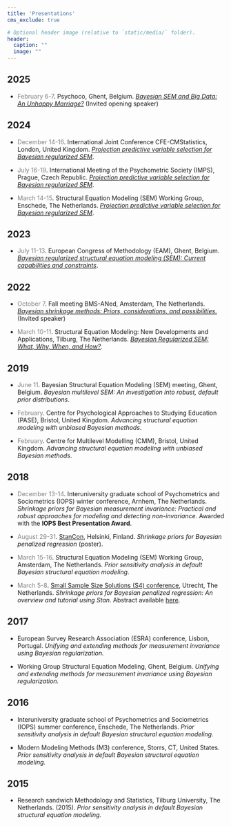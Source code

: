 ```yaml
---
title: 'Presentations'
cms_exclude: true

# Optional header image (relative to `static/media/` folder).
header:
  caption: ""
  image: ""
---
```


## 2025

- <span style="color: grey;">February 6-7</span>. Psychoco, Ghent, Belgium. *[Bayesian SEM and Big Data: An Unhappy Marriage?](https://github.com/sara-vanerp/presentations/blob/main/2025-02_Psychoco_bayesregsem.html)* (Invited opening speaker)

## 2024

- <span style="color: grey;">December 14-16</span>. International Joint Conference CFE-CMStatistics, London, United Kingdom. *[Projection predictive variable selection for Bayesian regularized SEM](https://github.com/sara-vanerp/presentations/blob/main/2024-12_projpredSEM.html)*.

- <span style="color: grey;">July 16-19</span>. International Meeting of the Psychometric Society (IMPS), Prague, Czech Republic. *[Projection predictive variable selection for Bayesian regularized SEM](https://github.com/sara-vanerp/presentations/blob/main/2024-07_projpredSEM.html)*.

- <span style="color: grey;">March 14-15</span>. Structural Equation Modeling (SEM) Working Group, Enschede, The Netherlands. *[Projection predictive variable selection for Bayesian regularized SEM](https://github.com/sara-vanerp/presentations/blob/main/2024-03_projpredSEM.html)*.

## 2023

- <span style="color: grey;">July 11-13</span>. European Congress of Methodology (EAM), Ghent, Belgium. *[Bayesian regularized structural equation modeling (SEM): Current capabilities and constraints](https://github.com/sara-vanerp/presentations/blob/main/2023-07_Bayesian_regularized_SEM.pdf)*.


## 2022

- <span style="color: grey;"> October 7</span>. Fall meeting BMS-ANed, Amsterdam, The Netherlands. *[Bayesian shrinkage methods: Priors, considerations, and possibilities.](https://github.com/sara-vanerp/presentations/blob/main/2022-10_Bayesian_shrinkage_methods.pdf)* (Invited speaker)

- <span style="color: grey;">March 10-11</span>. Structural Equation Modeling: New Developments and Applications, Tilburg, The Netherlands. *[Bayesian Regularized SEM: What, Why, When, and How?](https://github.com/sara-vanerp/presentations/blob/main/2022-03_Bayesian_regularized_SEM.pdf)*.

## 2019

- <span style="color: grey;">June 11</span>. Bayesian Structural Equation Modeling (SEM) meeting, Ghent, Belgium. *Bayesian multilevel SEM: An investigation into robust, default prior distributions*.

- <span style="color: grey;">February</span>. Centre for Psychological Approaches to Studying Education (PASE), Bristol, United Kingdom. *Advancing structural equation modeling with unbiased Bayesian methods*.

- <span style="color: grey;">February</span>. Centre for Multilevel Modelling (CMM), Bristol, United Kingdom. *Advancing structural equation modeling with unbiased Bayesian methods*.


## 2018  

 - <span style="color: grey;">December 13-14</span>. Interuniversity graduate school of Psychometrics and Sociometrics (IOPS) winter conference, Arnhem, The Netherlands. *Shrinkage priors for Bayesian measurement invariance: Practical and robust approaches for modeling and detecting non-invariance*. Awarded with the **IOPS Best Presentation Award**.

- <span style="color: grey;">August 29-31</span>. [StanCon](https://mc-stan.org/events/stancon2018Helsinki/), Helsinki, Finland. *Shrinkage priors for Bayesian penalized regression* (poster).


- <span style="color: grey;">March 15-16</span>. Structural Equation Modeling (SEM) Working Group, Amsterdam, The Netherlands. *Prior sensitivity analysis in default Bayesian structural equation modeling*.

- <span style="color: grey;">March 5-8</span>. [Small Sample Size Solutions (S4) conference](https://s4.wp.hum.uu.nl/), Utrecht, The  Netherlands. *Shrinkage priors for Bayesian penalized regression: An overview and tutorial using Stan*. Abstract available [here](https://s4.wp.hum.uu.nl/erp_sara_van_talk-abstract_s4/).


## 2017

- European Survey Research Association (ESRA) conference, Lisbon, Portugal. *Unifying and extending methods for measurement invariance using Bayesian regularization.*


- Working Group Structural Equation Modeling, Ghent, Belgium. *Unifying and extending methods for measurement invariance using Bayesian regularization.*

## 2016

- Interuniversity graduate school of Psychometrics and Sociometrics (IOPS) summer conference, Enschede, The Netherlands. *Prior sensitivity analysis in default Bayesian structural equation modeling.*

- Modern Modeling Methods (M3) conference, Storrs, CT, United States. *Prior sensitivity analysis in default Bayesian structural equation modeling.*


## 2015

- Research sandwich Methodology and Statistics, Tilburg University, The Netherlands. (2015). *Prior sensitivity analysis in default Bayesian structural equation modeling.*

